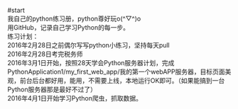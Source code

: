 #start
<br>我自己的python练习册，python尊好玩o(^▽^)o
<br>用GitHub，记录自己学习Python的每一步。
<br>练习计划：
<br>2016年2月28日之前偶尔写写python小练习，坚持每天pull
<br>2016年2月28日考完税务师
<br>2016年3月1日开始，按照28天学会Python服务器计划，完成PythonApplication1/my_first_web_app/我的第一个webAPP服务器，目标页面美观，前台后台都好用，能用，不需要上线，本地运行OK即可。（如果能搞到一台Python服务器那是最好不过了）
<br>2016年4月1日开始学习Python爬虫，抓取数据。
<br>
